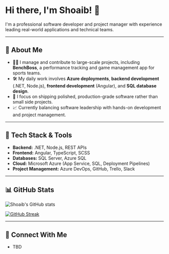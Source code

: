 # Hi there, I'm Shoaib! 👋

I'm a professional software developer and project manager with experience leading real-world applications and technical teams.

---

## 🚀 About Me
- 🧑‍💻 I manage and contribute to large-scale projects, including **BenchBoss**, a performance tracking and game management app for sports teams.
- 🛠️ My daily work involves **Azure deployments**, **backend development** (.NET, Node.js), **frontend development** (Angular), and **SQL database design**.
- 🎯 I focus on shipping polished, production-grade software rather than small side projects.
- 📈 Currently balancing software leadership with hands-on development and project management.

---

## 🧰 Tech Stack & Tools
- **Backend:** .NET, Node.js, REST APIs
- **Frontend:** Angular, TypeScript, SCSS
- **Databases:** SQL Server, Azure SQL
- **Cloud:** Microsoft Azure (App Service, SQL, Deployment Pipelines)
- **Project Management:** Azure DevOps, GitHub, Trello, Slack

---

## 📊 GitHub Stats

![Shoaib's GitHub stats](https://github-readme-stats.vercel.app/api?username=ShoaibAdnan&show_icons=true&theme=dark)

[![GitHub Streak](https://streak-stats.demolab.com?user=ShoaibAdnan&theme=dark)](https://git.io/streak-stats)

---

## 🔗 Connect With Me
- TBD


